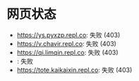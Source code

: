 # 网页状态
- https://ys.pyxzp.repl.co: 失败 (403)
- https://v.chavir.repl.co: 失败 (403)
- https://qi.limqin.repl.co: 失败 (403)
- : 失败
- https://tote.kaikaixin.repl.co: 失败 (403)
